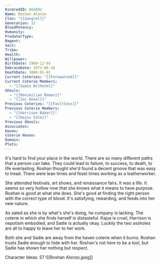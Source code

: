 ```yaml
---
KindredID: 864892
Name: Roshan Alonzo
Clan: "[[Gangrel]]"
Generation: 12
BloodPotency: 
Humanity: 
PredatorType: 
Regent: 
Sect: 
Tribe: 
Health: 
Willpower: 
BirthDate: 1969-12-05
EmbraceDate: 1973-06-18
DeathDate: 3000-01-01
Current Coteries: "[[Forewarned]]"
Current Coterie Members:
  - "[[Sadie Wilhelm]]"
Ghouls:
  - "[[Maximilian Roman]]"
  - "[[Zac Oneal]]"
Previous Coteries: "[[Faultless]]"
Previous Coterie Members:
  - "[[Harrison Baker]]"
  - "[[Kajus Cole]]"
Previous Ghouls: 
Associates: 
Haven: 
Coterie Haven: 
Domain: 
Plots:
---
```

It's hard to find your place in the world. There are so many different paths that a person can take. They could lead to failure, to success, to death, to life everlasting. Roshan thought she'd found a decent groove that was easy to tread. There were lean times and feast times working as a leatherworker. 

She attended festivals, art shows, and renaissance fairs. It was a life. It seems so very hollow now that she knows what it means to have purpose. Roshan is good at what she does. She's good at finding the right person with the correct type of blood. It's satisfying, rewarding, and feeds into her new nature.

As sated as she is by what's she's doing, he company is lacking. The coterie in which she finds herself is distasteful. Kajus is cruel, Harrison is nepotism embodied, and Sadie is actually okay. Luckily the two assholes are all to happy to leave her to her work.

Both she and Sadie are away from the haven coterie when it burns. Roshan trusts Sadie enough to hide with her. Roshan's not here to be a tool, but Sadie has shown her nothing but respect.

Character Ideas: 
57
![[Roshan Alonzo.jpeg]]
